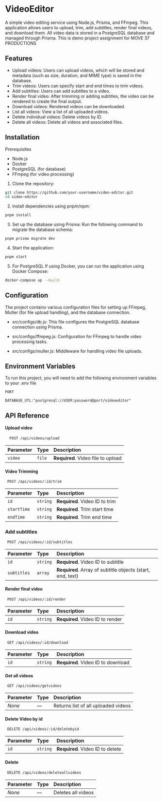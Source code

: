 
# VideoEditor

A simple video editing service using Node.js, Prisma, and FFmpeg. This application allows users to upload, trim, add subtitles, render final videos, and download them. All video data is stored in a PostgreSQL database and managed through Prisma.
This is demo project assignment for MOVE 37 PRODUCTIONS



## Features

- Upload videos: Users can upload videos, which will be stored and metadata (such as size, duration, and MIME type) is saved in the database.
- Trim videos: Users can specify start and end times to trim videos.
- Add subtitles: Users can add subtitles to a video.
- Render final video: After trimming or adding subtitles, the video can be rendered to create the final output.
- Download videos: Rendered videos can be downloaded.
- List all videos: View a list of all uploaded videos.
- Delete individual videos: Delete videos by ID.
- Delete all videos: Delete all videos and associated files.


















## Installation

Prerequisites
- Node.js
- Docker
- PostgreSQL (for database)
- FFmpeg (for video processing)

1. Clone the repository:
```bash
git clone https://github.com/your-username/video-editor.git
cd video-editor
```
2. Install dependencies using pnpm/npm:
```bash
pnpm install

```
3. Set up the database using Prisma:
Run the following command to migrate the database schema:
```bash
pnpm prisma migrate dev

```
4. Start the application:
```bash
pnpm start

```
5. For PostgreSQL If using Docker, you can run the application using Docker Compose:
```bash
docker-compose up --build

```
    
## Configuration
The project contains various configuration files for setting up FFmpeg, Multer (for file upload handling), and the database connection.

- src/configs/db.js: This file configures the PostgreSQL database connection using Prisma.

- src/configs/ffmpeg.js: Configuration for FFmpeg to handle video processing tasks.

- src/configs/multer.js: Middleware for handling video file uploads.

## Environment Variables

To run this project, you will need to add the following environment variables to your .env file

`PORT`

`DATABASE_UTL:"postgresql://USER:password@port/videoeditor"`


## API Reference

#### Upload video

```http
  POST /api/videos/upload
```

| Parameter | Type     | Description                        |
| :-------- | :------- | :--------------------------------- |
| `video`   | `file`   | **Required**. Video file to upload |

#### Video Trimming 

```http
 POST /api/videos/:id/trim
```

| Parameter   | Type     | Description                     |
| :---------- | :------- | :------------------------------ |
| `id`        | `string` | **Required**. Video ID to trim  |
| `startTime` | `string` | **Required**. Trim start time   |
| `endTime`   | `string` | **Required**. Trim end time     |

### Add subtitles
```http
 POST /api/videos/:id/subtitles
```
| Parameter  | Type     | Description                         |
| :--------- | :------- | :---------------------------------- |
| `id`       | `string` | **Required**. Video ID to subtitle  |
| `subtitles`| `array`  | **Required**. Array of subtitle objects (start, end, text) |

#### Render final video
```http
 POST /api/videos/:id/render
```
| Parameter | Type     | Description                        |
| :-------- | :------- | :--------------------------------- |
| `id`      | `string` | **Required**. Video ID to render   |

#### Download video
```http
 GET /api/videos/:id/download
```
| Parameter | Type     | Description                        |
| :-------- | :------- | :--------------------------------- |
| `id`      | `string` | **Required**. Video ID to download |

#### Get all videos

```http
 GET /api/videos/getvideos

```
| Parameter | Type | Description |
| :-------- | :--- | :---------- |
| _None_    | —    | Returns list of all uploaded videos |

#### Delete Video by id
```http
 DELETE /api/videos/:id/deletebyid
```
| Parameter | Type     | Description                      |
| :-------- | :------- | :------------------------------- |
| `id`      | `string` | **Required**. Video ID to delete |

#### Delete

```http
 DELETE /api/videos/deleteallvideos

```
| Parameter | Type | Description           |
| :-------- | :--- | :-------------------- |
| _None_    | —    | Deletes all videos    |